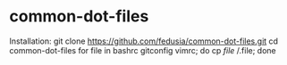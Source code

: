 # common-dot-files
Installation:
git clone https://github.com/fedusia/common-dot-files.git
cd common-dot-files
for file in bashrc gitconfig vimrc; do
    cp $file ~/.$file;
done
